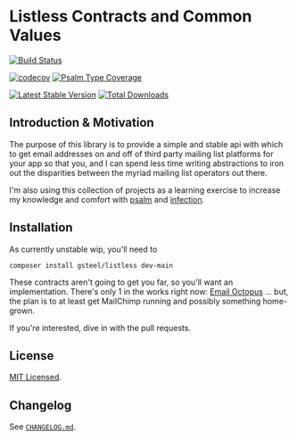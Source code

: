 # Listless Contracts and Common Values

[![Build Status](https://github.com/gsteel/listless/workflows/Continuous%20Integration/badge.svg)](https://github.com/gsteel/listless/actions?query=workflow%3A"Continuous+Integration")

[![codecov](https://codecov.io/gh/gsteel/listless/branch/main/graph/badge.svg)](https://codecov.io/gh/gsteel/listless)
[![Psalm Type Coverage](https://shepherd.dev/github/gsteel/listless/coverage.svg)](https://shepherd.dev/github/gsteel/listless)

[![Latest Stable Version](https://poser.pugx.org/gsteel/listless/v/stable)](https://packagist.org/packages/gsteel/listless)
[![Total Downloads](https://poser.pugx.org/gsteel/listless/downloads)](https://packagist.org/packages/gsteel/listless)

## Introduction & Motivation

The purpose of this library is to provide a simple and stable api with which to get email addresses on and off of third party mailing list platforms for your app so that you, and I can spend less time writing abstractions to iron out the disparities between the myriad mailing list operators out there.

I'm also using this collection of projects as a learning exercise to increase my knowledge and comfort with [psalm](https://psalm.dev) and [infection](https://infection.github.io).

## Installation

As currently unstable wip, you'll need to

```shell
composer install gsteel/listless dev-main
```

These contracts aren't going to get you far, so you'll want an implementation. There's only 1 in the works right now:
[Email Octopus](https://github.com/gsteel/listless-octopus) … but, the plan is to at least get MailChimp running and possibly something home-grown.

If you're interested, dive in with the pull requests.

## License

[MIT Licensed](LICENSE.md).

## Changelog

See [`CHANGELOG.md`](CHANGELOG.md).
